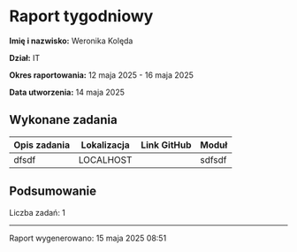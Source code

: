 # Raport tygodniowy

**Imię i nazwisko:**
Weronika Kolęda

**Dział:**
IT

**Okres raportowania:**
12 maja 2025 - 16 maja 2025

**Data utworzenia:**
14 maja 2025

## Wykonane zadania

| Opis zadania | Lokalizacja | Link GitHub | Moduł |
| ------------ | ----------- | ----------- | ----- |
| dfsdf | LOCALHOST |  | sdfsdf |

## Podsumowanie

Liczba zadań: 1

---

Raport wygenerowano: 15 maja 2025 08:51
